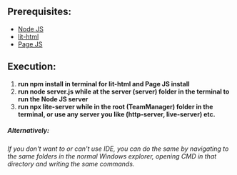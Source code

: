 <h2>Prerequisites: </h2>

- <a href="https://nodejs.org/en">Node JS</a>
- <a href="https://www.npmjs.com/package/lit-html">lit-html</a>
- <a href="https://www.npmjs.com/package/page">Page JS</a>

<h2>Execution: </h2>

1. __run npm install in terminal for lit-html and Page JS install__
2. __run node server.js while at the server (server) folder in the terminal to run the Node JS server__
3. __run npx lite-server while in the root (TeamManager) folder in the terminal, or use any server you like (http-server, live-server) etc.__

<h5>Alternatively: </h5>

_If you don't want to or can't use IDE, you can do the same by navigating to the same
folders in the normal Windows explorer, opening CMD in that directory and writing the same commands._
